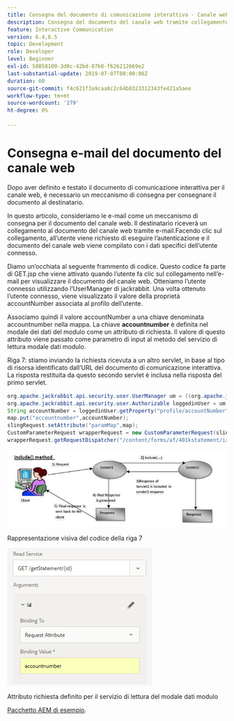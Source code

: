 ```yaml
---
title: Consegna del documento di comunicazione interattiva - Canale web AEM Forms
description: Consegna del documento del canale web tramite collegamento via e-mail
feature: Interactive Communication
version: 6.4,6.5
topic: Development
role: Developer
level: Beginner
exl-id: 50858100-3d0c-42bd-87b8-f626212669e2
last-substantial-update: 2019-07-07T00:00:00Z
duration: 60
source-git-commit: f4c621f3a9caa8c2c64b8323312343fe421a5aee
workflow-type: tm+mt
source-wordcount: '279'
ht-degree: 0%

---
```


# Consegna e-mail del documento del canale web

Dopo aver definito e testato il documento di comunicazione interattiva per il canale web, è necessario un meccanismo di consegna per consegnare il documento al destinatario.

In questo articolo, consideriamo le e-mail come un meccanismo di consegna per il documento del canale web. Il destinatario riceverà un collegamento al documento del canale web tramite e-mail.Facendo clic sul collegamento, all’utente viene richiesto di eseguire l’autenticazione e il documento del canale web viene compilato con i dati specifici dell’utente connesso.

Diamo un’occhiata al seguente frammento di codice. Questo codice fa parte di GET.jsp che viene attivato quando l’utente fa clic sul collegamento nell’e-mail per visualizzare il documento del canale web. Otteniamo l’utente connesso utilizzando l’UserManager di jackrabbit. Una volta ottenuto l’utente connesso, viene visualizzato il valore della proprietà accountNumber associata al profilo dell’utente.

Associamo quindi il valore accountNumber a una chiave denominata accountnumber nella mappa. La chiave **accountnumber** è definita nel modale dei dati del modulo come un attributo di richiesta. Il valore di questo attributo viene passato come parametro di input al metodo del servizio di lettura modale dati modulo.

Riga 7: stiamo inviando la richiesta ricevuta a un altro servlet, in base al tipo di risorsa identificato dall’URL del documento di comunicazione interattiva. La risposta restituita da questo secondo servlet è inclusa nella risposta del primo servlet.

```java
org.apache.jackrabbit.api.security.user.UserManager um = ((org.apache.jackrabbit.api.JackrabbitSession) session).getUserManager();
org.apache.jackrabbit.api.security.user.Authorizable loggedinUser = um.getAuthorizable(session.getUserID());
String accountNumber = loggedinUser.getProperty("profile/accountNumber")[0].getString();
map.put("accountnumber",accountNumber);
slingRequest.setAttribute("paramMap",map);
CustomParameterRequest wrapperRequest = new CustomParameterRequest(slingRequest,"GET");
wrapperRequest.getRequestDispatcher("/content/forms/af/401kstatement/irastatement/channels/web.html").include(wrapperRequest, response);
```

![Includi approccio metodo](assets/includemethod.jpg)

Rappresentazione visiva del codice della riga 7

![Configurazione parametro richiesta](assets/requestparameter.png)

Attributo richiesta definito per il servizio di lettura del modale dati modulo

[Pacchetto AEM di esempio](assets/webchanneldelivery.zip).
